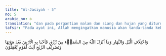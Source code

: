 ```yaml
---
title: "Al-Jasiyah - 5"
no: 5
arabic_no: ٥
translation: "dan pada pergantian malam dan siang dan hujan yang diturunkan Allah dari langit lalu dengan (air hujan) itu dihidupkan-Nya bumi setelah mati (kering); dan pada perkisaran angin terdapat pula tanda-tanda (kebesaran Allah) bagi kaum yang mengerti."
tafsir: "Pada ayat ini, Allah mengingatkan manusia akan tanda-tanda kebesaran dan kekuasaan-Nya yang terdapat pada pergantian siang dan malam baik dari segi panjang dan pendeknya.\n\nDari segi pergantian, orang dapat menyaksikan sejak matahari terbit di kaki langit sebelah timur hingga terbenam di kaki langit sebelah barat. Di siang hari, orang tidak menyaksikan apa pun di langit, terkecuali matahari yang bersinar dengan terangnya. Pada waktu itu, kebanyakan manusia bekerja dan berusaha mencari nafkah, memenuhi kebutuhan hidupnya.\n\nMatahari bergerak meninggalkan ufuk sebelah timur makin lama makin meninggi. Kemudian ia terlihat di meridian. Sesudah itu, makin menurun menuju ufuk langit sebelah barat. Akhirnya ia tenggelam di ufuk sebelah barat. Sejak itu, hari berangsur-angsur gelap, kadang-kadang terlihat awan kemerah-merahan, lalu mulailah bermunculan binatang-binatang satu demi satu, dari bintang yang paling terang cahayanya sampai kepada bintang yang bercahaya redup. Setelah gelap menyelubungi permukaan bumi seluruhnya, bertambah jelaslah nampak bintang-bintang bertaburan di angkasa raya, berbagai macam rasi dan aneka warna cahayanya. Pada penghujung malam, mulailah kelihatan fajar menyingsing di ufuk timur, sebagai tanda tidak lama lagi matahari akan terbit kembali. Sejak itulah, cahaya bintang mulai redup kembali karena cahayanya mulai dikalahkan oleh cahaya matahari.\n\nBegitulah seterusnya orang dapat menyaksikan keadaan itu berulang-ulang. Suasana yang seperti itu terjadi di negeri-negeri yang berada di daerah khatulistiwa, sedangkan belahan bumi bahagian selatan dan utara akan mengalami keadaan siang lebih panjang atau lebih pendek dari malam, sesuai dengan lintang dan deklinasi matahari.\n\nDari segi panjang pendeknya malam dan siang, orang yang berada di khatulistiwa selamanya akan menyaksikan panjang pendeknya siang malam yang hampir sama. Daerah yang berada di selatan khatulistiwa akan mengalami siang lebih panjang apabila matahari berada di sebelah selatan, tetapi akan mengalami siang yang lebih pendek apabila matahari berada di sebelah utara khatulistiwa. Demikian pula orang yang berada di sebelah utara khatulistiwa akan mengalami siang yang lebih panjang apabila matahari berada di sebelah selatan. Makin jauh suatu tempat baik ke utara maupun selatan khatulistiwa, makin jauh pula perbedaan panjang pendek waktu antara malam dan siang. Bagi orang yang berada di kutub utara dan kutub selatan, dalam satu tahun ada masa malam yang terus menerus dan ada pula masa siang yang terus menerus. Pada masa siang terus menerus matahari selalu berada di atas cakrawala, selalu kelihatan tidak pernah masuk ke bawah kaki langit, sedangkan pada masa malam terus menerus, matahari selalu berada di bawah kaki langit, tidak pernah kelihatan dan tidak pernah melewati kaki langit ke atas.\n\nDengan memperhatikan pergantian siang dan malam, dan panjang pendeknya yang selalu berubah-ubah sepanjang tahun, akan terlihat tanda-tanda kekuasaan dan kebesaran Allah, serta akan nampak adanya hukum-hukum yang mengaturnya dengan sangat rapi, tidak pernah menyimpang dari ketentuan-ketentuan yang telah ditentukan.\n\nKemudian Allah menunjukkan tanda-tanda kekuasaan dan kebesaran-Nya yang terlihat pada turunnya hujan dari langit. Karena panas matahari, air pun menguap ke atas. Angin yang selalu bertiup mempercepat proses penguapan itu dan menghalaunya ke suatu tempat dan lama-kelamaan terkumpullah uap air itu di angkasa sebagai awan. Apabila awan yang berarak dihalau angin itu tertahan oleh gunung, maka terkumpullah ia di sana, semakin lama semakin tebal. Warnanya yang semula keputih-putihan berubah menjadi hitam. Dan apabila suhu udara telah mencapai kedinginan sedemikian rupa, turunlah uap air itu sebagai hujan yang menyirami permukaan bumi. Karena air hujan itu, tumbuhlah beraneka macam tumbuh-tumbuhan, dan karena air hujan itu pula, binatang dan manusia dapat hidup. Manusia dengan hasil pemikirannya dapat mengatur aliran air itu sehingga tidak mengalir seluruhnya ke laut. Sebahagian dimanfaatkan dan sebagian lagi dapat digunakan pada musim kemarau. Pada tiap daerah, di permukaan bumi, curah hujan tidak sama; bergantung kepada faktor-faktor yang menentukan. Ada daerah yang curah hujannya sangat lebat dan ada pula yang sangat tipis dan ada yang sedang. Dengan memperhatikan turunnya hujan itu dan manfaatnya bagi kehidupan makhluk, orang dapat mengetahui betapa luasnya kekuasaan penciptanya.\n\nSesudah itu Allah menunjukkan pula tanda-tanda kekuasaan-Nya yang dapat dilihat pada perkisaran tiupan angin yaitu perkisaran angin darat dan angin laut yang selalu berhembus berganti arah. Telah menjadi hukum alam bahwa daratan lebih cepat menjadi panas bila ditimpa sinar matahari dibandingkan dengan lautan yang lambat menjadi panas bila ditimpa sinar matahari. Sebaliknya daratan lebih cepat pula melepaskan panas di malam hari, pada waktu panas matahari tidak ada lagi dibandingkan dengan lautan yang lambat melepasnya. Dengan demikian, terdapatlah daerah maksimum dan minimum udaranya. Pada siang hari daratan lebih panas dari lautan sehingga udaranya menjadi minimum, sedangkan lautan kurang panas udaranya dibandingkan dengan daratan sehingga udaranya menjadi maksimum. Udara mengalir dari daerah maksimum ke daerah minimum, maka bertiuplah pada siang hari angin laut menuju daratan. Akan tetapi, di waktu malam, terjadi kebalikannya; daratan menjadi maksimum dan lautan menjadi minimum karena daratan lebih cepat menjadi dingin daripada lautan sehingga bertiuplah angin dari daratan menuju lautan.\n\nKeadaan yang demikian menguntungkan para nelayan. Mereka berangkat pada waktu malam, berlayar ke tengah lautan mengikuti arah hembusan angin laut. Di samping itu, perubahan letak matahari berada di lintang- balik -utara belahan bumi bagian selatan. Karena itu, udara maksimum di belahan bumi bahagiana selatan. Maka bertiuplah angin dari belahan bumi selatan ke belahan bumi bagian utara. Waktu itu di Indonesia mengalami musim kemarau. Akan tetapi, bila matahari berada pada lintang balik selatan, belahan bumi bagian selatan menerima panas lebih banyak dari bagian bumi sebelah utara. Karena itu, udara maksimum di bagian utara, maka bertiuplah angin dari utara ke selatan. Untuk Indonesia, angin bertiup dari padang pasir Gobi ke Tiongkok, menyusur Semenanjung Malaysia karena pengaruh perputaran bumi membelok ke timur, ke Indonesia, menuju Padang Pasir Victoria di Australia. Pada saat itu, di Indonesia mengalami musim hujan.\n\nDi samping itu, terdapat angin yang bertiup dari kutub utara dan kutub selatan secara tetap, karena daerah kutub selalu mengalami udara yang lebih dingin daripada khatulistiwa maka daerah-daerah kutub, udaranya selalu maksimum. Akan tetapi karena perputaran bumi pada porosnya dari barat ke timur, maka angin yang bertiup dari kutub itu mengalami pembelokan ke barat. Itulah sebabnya angin itu di Indonesia bertiup dari tenggara. Untuk daerah-daerah kutub sendiri, bertiuplah selalu angin barat yang tetap sepanjang masa.\n\nDari perkisaran angin itu, orang akan mengetahui betapa Mahabijaksana dan Mahaperkasa-Nya Allah yang menciptakan alam semesta ini.\n\nItulah sebabnya pada bagian akhir surah ini, Allah menegaskan bahwa tanda-tanda kekuasaan-Nya yang dapat dilihat pada jagat raya, pada diri manusia, pada perkisaran angin, pada turunnya hujan, dan sebagainya menjadi bukti kekuasaan-Nya bagi orang yang mempergunakan akalnya dan bagi orang yang benar-benar mau mencari kebenaran.\n\nDengan bermacam-macam himbauan itulah, Allah menunjukkan tanda-tanda kekuasaan-Nya agar manusia meyakini Kemahaesaan dan kemahakuasaan-Nya. Dengan mengetahui semuanya itu dengan benar, niscaya bertambah mantaplah iman mereka dan bertambah pulalah gairahnya untuk memanfaatkan pengetahuannya itu bagi kemaslahan umat manusia.\n\nDari keterangan di atas, dipahami pula amat banyak yang dapat dijadikan bukti adanya Allah, Mahakuasa dan Mahabijaksana, asal saja orang mau mengikuti cara berpikir yang digariskan Allah dalam Al-Qur'an, hal ini juga berarti bahwa sebenarnya, semakin tinggi ilmu seseorang semakin banyak ia mempunyai bukti-bukti itu. Jika ada seorang yang berilmu yang tidak mempercayai adanya Tuhan, berarti ia belum lagi mempergunakan ilmunya itu menurut yang semestinya.\n\nDalam ayat-ayat ini terdapat tiga kalimat berbeda, pertama yu'minun, kedua yuqinun, dan ketiga ya'qilun, hal ini dimaksudkan; jika kalian beriman maka pahamilah tanda-tanda keagungan Allah ini dan jika tidak beriman namun mencari kebenaran dan keyakinan maka pahamilah tanda-tanda ini, dan jika tidak beriman dan tidak mencari kenyataan maka jadilah kalian orang yang berakal dan pahamilah tanda-tanda ini. \n\nAyat ini dengan singkat menggambarkan adanya mekanisme-mekanisme perputaran dan peredaran bumi yang berkaitan dengan perubahan cuaca serta perkisaran angin. Ilmu pengetahuan saat ini menerangkan adanya siang dan malam di bumi disebabkan oleh perputaran (rotasi) bumi pada porosnya. Disamping berotasi, bumi juga beredar pada garis lintasannya (evolusi) yang berbentuk elips. Bumi memerlukan waktu satu tahun untuk beredar pada lintasan ini sampai berada kembali pada posisi yang sama. Proses rotasi dan evolusi bumi, di samping berkaitan dengan cuaca dan iklim di berbagai tempat di permukaan bumi, berkaitan pula dengan perubahan-perubahan arah angin. Hujan-hujan setempat umumnya terjadi setelah tengah hari, ketika suhu mulai mendingin, setelah pada pagi dan siang hari sebelumnya permukaan bumi mendapatkan panas matahari yang banyak dan cukup menghasilkan uap air untuk menghasilkan awan yang menurunkan hujan. \n\nPoros perputaran bumi membuat sudut sebesar 23,5o terhadap garis lintasan peredarannya, sehingga jumlah intensitas cahaya matahari yang diterima belahan bumi utara dan selatan selalu berbeda, kecuali pada posisi bidang lintasan tegak lurus terhadap bidang penampang setengah bola bumi, ketika itu matahari berada persis di atas khatulistiwa. Adanya tempat-tempat yang mendapatkan intensitas cahaya yang berbeda menyebabkan panas permukaan bumi berbeda-beda pula. Dengan adanya perbedaan panas di permukaan bumi maka terjadilah aliran udara (angin) dari tempat yang dingin ke tempat yang lebih panas. Di daerah sekitar khatulistiwa (ekuatorial) terdapat angin yang berhembus sepanjang tahun ke arah khatulistiwa yang selalu panas yang dikenal dengan angin pasat. Di Indonesia yang terletak di antara dua samudera besar dan dua benua berhembus angin yang berganti arah setiap setengah tahun, dikenal dengan angin muson (moonsoon). Pada bulan Oktober sampai April, angin berhembus dari barat laut ke arah tenggara (angin barat) yang membawa serta kelembaban dan menyebabkan musim hujan. Pada bulan April sampai Oktober, angin yang berhembus dari tenggara ke arah barat laut, bersifat kering, menyebabkan musim kemarau. \n\nDi permukaan laut, perbedaan panas cahaya matahari ini menyebabkan adanya arus laut dan perbedaan produksi uap air. Perpaduan dinamika arah angin dan produksi uap air di permukaan bumi menghasilkan siklus perubahan iklim, yang pada dasarnya akan berulang setiap tahun. Pada perioda perulangan tertentu biasa terjadi pula kasus-kasus ekstrim seperti misalnya fenomena El Nino dan La Nina."
---
```


وَاخْتِلَافِ الَّيْلِ وَالنَّهَارِ وَمَآ اَنْزَلَ اللّٰهُ مِنَ السَّمَاۤءِ مِنْ رِّزْقٍ فَاَحْيَا بِهِ الْاَرْضَ بَعْدَ مَوْتِهَا وَتَصْرِيْفِ الرِّيٰحِ اٰيٰتٌ لِّقَوْمٍ يَّعْقِلُوْنَ
